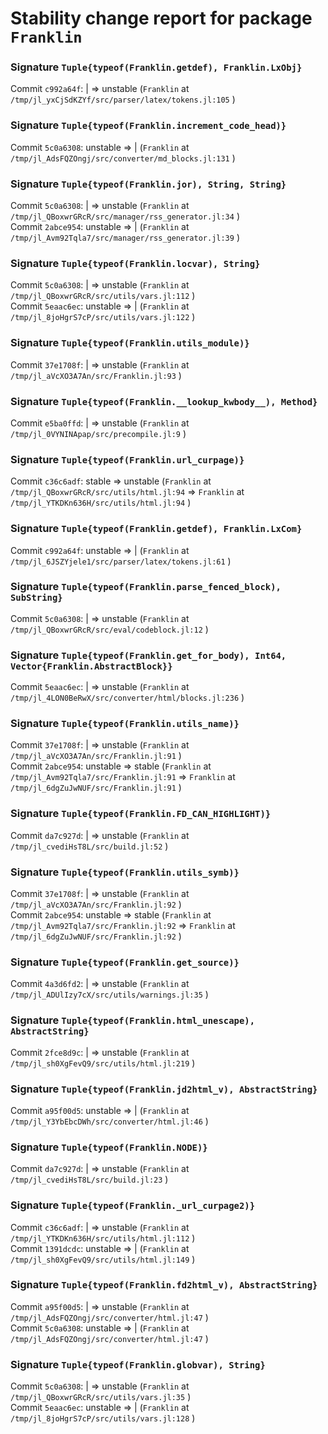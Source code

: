 # Stability change report for package `Franklin`

### Signature `Tuple{typeof(Franklin.getdef), Franklin.LxObj}`

Commit `c992a64f`: | => unstable (`Franklin` at `/tmp/jl_yxCjSdKZYf/src/parser/latex/tokens.jl:105` )  

### Signature `Tuple{typeof(Franklin.increment_code_head)}`

Commit `5c0a6308`: unstable => | (`Franklin` at `/tmp/jl_AdsFQZOngj/src/converter/md_blocks.jl:131` )  

### Signature `Tuple{typeof(Franklin.jor), String, String}`

Commit `5c0a6308`: | => unstable (`Franklin` at `/tmp/jl_QBoxwrGRcR/src/manager/rss_generator.jl:34` )  
Commit `2abce954`: unstable => | (`Franklin` at `/tmp/jl_Avm92Tqla7/src/manager/rss_generator.jl:39` )  

### Signature `Tuple{typeof(Franklin.locvar), String}`

Commit `5c0a6308`: | => unstable (`Franklin` at `/tmp/jl_QBoxwrGRcR/src/utils/vars.jl:112` )  
Commit `5eaac6ec`: unstable => | (`Franklin` at `/tmp/jl_8joHgrS7cP/src/utils/vars.jl:122` )  

### Signature `Tuple{typeof(Franklin.utils_module)}`

Commit `37e1708f`: | => unstable (`Franklin` at `/tmp/jl_aVcXO3A7An/src/Franklin.jl:93` )  

### Signature `Tuple{typeof(Franklin.__lookup_kwbody__), Method}`

Commit `e5ba0ffd`: | => unstable (`Franklin` at `/tmp/jl_0VYNINApap/src/precompile.jl:9` )  

### Signature `Tuple{typeof(Franklin.url_curpage)}`

Commit `c36c6adf`: stable => unstable (`Franklin` at `/tmp/jl_QBoxwrGRcR/src/utils/html.jl:94` => `Franklin` at `/tmp/jl_YTKDKn636H/src/utils/html.jl:94` )  

### Signature `Tuple{typeof(Franklin.getdef), Franklin.LxCom}`

Commit `c992a64f`: unstable => | (`Franklin` at `/tmp/jl_6JSZYjele1/src/parser/latex/tokens.jl:61` )  

### Signature `Tuple{typeof(Franklin.parse_fenced_block), SubString}`

Commit `5c0a6308`: | => unstable (`Franklin` at `/tmp/jl_QBoxwrGRcR/src/eval/codeblock.jl:12` )  

### Signature `Tuple{typeof(Franklin.get_for_body), Int64, Vector{Franklin.AbstractBlock}}`

Commit `5eaac6ec`: | => unstable (`Franklin` at `/tmp/jl_4LON0BeRwX/src/converter/html/blocks.jl:236` )  

### Signature `Tuple{typeof(Franklin.utils_name)}`

Commit `37e1708f`: | => unstable (`Franklin` at `/tmp/jl_aVcXO3A7An/src/Franklin.jl:91` )  
Commit `2abce954`: unstable => stable (`Franklin` at `/tmp/jl_Avm92Tqla7/src/Franklin.jl:91` => `Franklin` at `/tmp/jl_6dgZuJwNUF/src/Franklin.jl:91` )  

### Signature `Tuple{typeof(Franklin.FD_CAN_HIGHLIGHT)}`

Commit `da7c927d`: | => unstable (`Franklin` at `/tmp/jl_cvediHsT8L/src/build.jl:52` )  

### Signature `Tuple{typeof(Franklin.utils_symb)}`

Commit `37e1708f`: | => unstable (`Franklin` at `/tmp/jl_aVcXO3A7An/src/Franklin.jl:92` )  
Commit `2abce954`: unstable => stable (`Franklin` at `/tmp/jl_Avm92Tqla7/src/Franklin.jl:92` => `Franklin` at `/tmp/jl_6dgZuJwNUF/src/Franklin.jl:92` )  

### Signature `Tuple{typeof(Franklin.get_source)}`

Commit `4a3d6fd2`: | => unstable (`Franklin` at `/tmp/jl_ADUlIzy7cX/src/utils/warnings.jl:35` )  

### Signature `Tuple{typeof(Franklin.html_unescape), AbstractString}`

Commit `2fce8d9c`: | => unstable (`Franklin` at `/tmp/jl_sh0XgFevQ9/src/utils/html.jl:219` )  

### Signature `Tuple{typeof(Franklin.jd2html_v), AbstractString}`

Commit `a95f00d5`: unstable => | (`Franklin` at `/tmp/jl_Y3YbEbcDWh/src/converter/html.jl:46` )  

### Signature `Tuple{typeof(Franklin.NODE)}`

Commit `da7c927d`: | => unstable (`Franklin` at `/tmp/jl_cvediHsT8L/src/build.jl:23` )  

### Signature `Tuple{typeof(Franklin._url_curpage2)}`

Commit `c36c6adf`: | => unstable (`Franklin` at `/tmp/jl_YTKDKn636H/src/utils/html.jl:112` )  
Commit `1391dcdc`: unstable => | (`Franklin` at `/tmp/jl_sh0XgFevQ9/src/utils/html.jl:149` )  

### Signature `Tuple{typeof(Franklin.fd2html_v), AbstractString}`

Commit `a95f00d5`: | => unstable (`Franklin` at `/tmp/jl_AdsFQZOngj/src/converter/html.jl:47` )  
Commit `5c0a6308`: unstable => | (`Franklin` at `/tmp/jl_AdsFQZOngj/src/converter/html.jl:47` )  

### Signature `Tuple{typeof(Franklin.globvar), String}`

Commit `5c0a6308`: | => unstable (`Franklin` at `/tmp/jl_QBoxwrGRcR/src/utils/vars.jl:35` )  
Commit `5eaac6ec`: unstable => | (`Franklin` at `/tmp/jl_8joHgrS7cP/src/utils/vars.jl:128` )  

